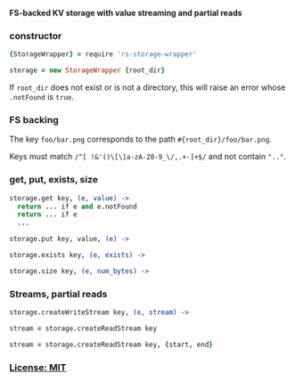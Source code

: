 **FS-backed KV storage with value streaming and partial reads**


### constructor

```coffee
{StorageWrapper} = require 'rs-storage-wrapper'

storage = new StorageWrapper {root_dir}
```

If `root_dir` does not exist or is not a directory, this will raise an error whose `.notFound` is `true`.


### FS backing

The key `foo/bar.png` corresponds to the path `#{root_dir}/foo/bar.png`.

Keys must match `/^[ !&'()\[\]a-zA-Z0-9_\/,.+-]+$/` and not contain `".."`.


### get, put, exists, size

```coffee
storage.get key, (e, value) ->
  return ... if e and e.notFound
  return ... if e
  ...

storage.put key, value, (e) ->

storage.exists key, (e, exists) ->

storage.size key, (e, num_bytes) ->
```


### Streams, partial reads

```coffee
storage.createWriteStream key, (e, stream) ->

stream = storage.createReadStream key

stream = storage.createReadStream key, {start, end}
```


### [License: MIT](LICENSE.txt)
